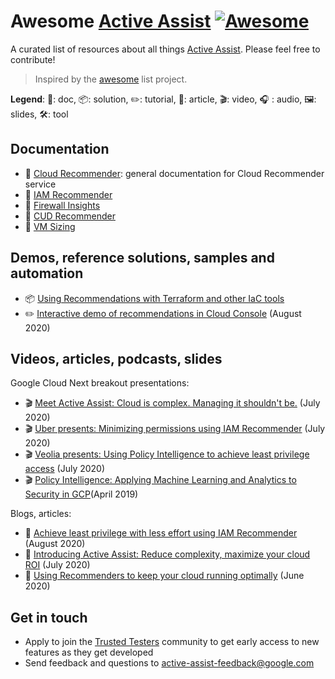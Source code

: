# Awesome [Active Assist](https://cloud.google.com/solutions/active-assist/) [![Awesome](https://awesome.re/badge.svg)](https://awesome.re)

A curated list of resources about all things [Active Assist](https://cloud.google.com/solutions/active-assist/). Please feel free to contribute!

> Inspired by the [awesome](https://github.com/sindresorhus/awesome) list project.

**Legend**: 📙: doc, 📦: solution, ✏️: tutorial, 📰: article, 🎬: video, :headphones: : audio, 🖼️: slides, 🛠️: tool

## Documentation

* 📙 [Cloud Recommender](https://cloud.google.com/recommender/docs): general documentation for Cloud Recommender service
* 📙 [IAM Recommender](https://cloud.google.com/iam/docs/recommender-overview)
* 📙 [Firewall Insights](https://cloud.google.com/network-intelligence-center/docs/firewall-insights/how-to/using-firewall-insights)
* 📙 [CUD Recommender](https://cloud.google.com/billing/docs/how-to/cud-analysis-resource-based#understanding_commitment_recommendations)
* 📙 [VM Sizing](https://cloud.google.com/compute/docs/instances/apply-sizing-recommendations-for-instances)

## Demos, reference solutions, samples and automation

* 📦 [Using Recommendations with Terraform and other IaC tools](https://cloud.google.com/recommender/docs/tutorial-iac)
* ✏️ [Interactive demo of recommendations in Cloud Console](https://showcase.withgoogle.com/active-assist) (August 2020)

## Videos, articles, podcasts, slides

Google Cloud Next breakout presentations:
* 🎬 [Meet Active Assist: Cloud is complex. Managing it shouldn't be.](https://www.youtube.com/watch?v=A2tvDIfevos) (July 2020)
* 🎬 [Uber presents: Minimizing permissions using IAM Recommender](https://www.youtube.com/watch?v=0MUaNoyGgNw) (July 2020)
* 🎬 [Veolia presents: Using Policy Intelligence to achieve least privilege access](https://youtu.be/LYUVnvRovIM) (July 2020)
* 🎬 [Policy Intelligence: Applying Machine Learning and Analytics to Security in GCP](https://www.youtube.com/watch?v=F45e9Nle0oU)(April 2019)

Blogs, articles:
* 📰 [Achieve least privilege with less effort using IAM Recommender](https://cloud.google.com/blog/products/identity-security/achieve-least-privilege-with-less-effort-using-iam-recommender) (August 2020)
* 📰 [Introducing Active Assist: Reduce complexity, maximize your cloud ROI](https://cloud.google.com/blog/products/management-tools/active-assist-comes-to-google-cloud) (July 2020)
* 📰 [Using Recommenders to keep your cloud running optimally](https://cloud.google.com/blog/products/management-tools/using-recommenders-keep-your-cloud-running-optimally) (June 2020)

## Get in touch

* Apply to join the [Trusted Testers](https://forms.gle/ymANQw4gCUZr4zHbA) community to get early access to new features as they get developed
* Send feedback and questions to active-assist-feedback@google.com

